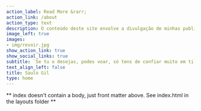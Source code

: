 ```yaml
---
action_label: Read More &rarr;
action_link: /about
action_type: text
description: O conteúdo deste site envolve a divulgação de minhas publicações científicas, artigos de opinião e projetos na área de ciência de dados utilizando linguagem R.
image_left: true
images:
- img/revoir.jpg
show_action_link: true
show_social_links: true
subtitle: `Se tu o desejas, podes voar, só tens de confiar muito em ti`.(Steve Jobs)
text_align_left: false
title: Saulo Gil
type: home
---
```


** index doesn't contain a body, just front matter above.
See index.html in the layouts folder **
